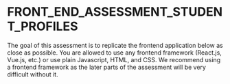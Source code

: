 # FRONT_END_ASSESSMENT_STUDENT_PROFILES
The goal of this assessment is to replicate the frontend application below as close as possible. You are allowed to use any frontend framework (React.js, Vue.js, etc.) or use plain Javascript, HTML, and CSS. We recommend using a frontend framework as the later parts of the assessment will be very difficult without it.
